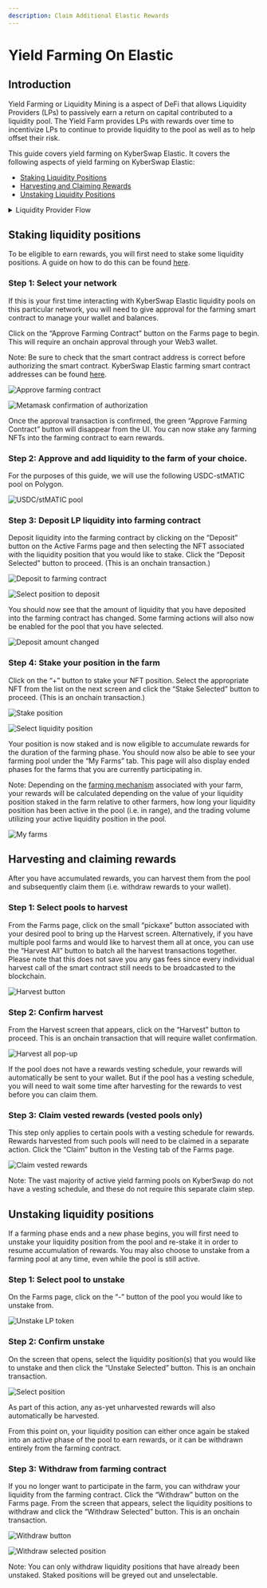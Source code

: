 ```yaml
---
description: Claim Additional Elastic Rewards
---
```


# Yield Farming On Elastic

## Introduction

Yield Farming or Liquidity Mining is a aspect of DeFi that allows Liquidity Providers (LPs) to passively earn a return on capital contributed to a liquidity pool. The Yield Farm provides LPs with rewards over time to incentivize LPs to continue to provide liquidity to the pool as well as to help offset their risk.

This guide covers yield farming on KyberSwap Elastic. It covers the following aspects of yield farming on KyberSwap Elastic:

* [Staking Liquidity Positions](yield-farming-on-elastic.md#staking-liquidity-positions)
* [Harvesting and Claiming Rewards](yield-farming-on-elastic.md#harvesting-and-claiming-rewards)
* [Unstaking Liquidity Positions](yield-farming-on-elastic.md#unstaking-liquidity-positions)

<details>

<summary>Liquidity Provider Flow</summary>

Still deciding on which solution suits you best?&#x20;

* **Overview**: [Earn Yield By Contributing Liquidity](../../../kyberswap-solutions/kyberswap-interface/user-guides/earn-yield-by-contributing-liquidity.md)
* **Detailed comparison**:  [Classic vs Elastic](../../classic-vs-elastic/)&#x20;

#### Next steps

1. [Connect Your Wallet](../../../kyberswap-solutions/kyberswap-interface/user-guides/connect-your-wallet.md)
2. [Switching Networks](../../../kyberswap-solutions/kyberswap-interface/user-guides/selecting-preferred-network.md)
3. [Elastic Pool Creation ](elastic-pool-creation.md)
4. [Add Liquidity To An Existing Elastic Pool ](add-liquidity-to-an-existing-elastic-pool.md)
5. [Increasing Liquidity On Elastic](increasing-liquidity-on-elastic.md)&#x20;
6. [Elastic Fee Collection](elastic-fee-collection.md)&#x20;
7. **Yield Farming On Elastic <-**
8. [Removing Liquidity On Elastic](removing-liquidity-on-elastic.md)

</details>

## Staking liquidity positions

To be eligible to earn rewards, you will first need to stake some liquidity positions. A guide on how to do this can be found [here](add-liquidity-to-an-existing-elastic-pool.md).

### **Step 1**: Select your network

If this is your first time interacting with KyberSwap Elastic liquidity pools on this particular network, you will need to give approval for the farming smart contract to manage your wallet and balances.

Click on the “Approve Farming Contract” button on the Farms page to begin. This will require an onchain approval through your Web3 wallet.

Note: Be sure to check that the smart contract address is correct before authorizing the smart contract. KyberSwap Elastic farming smart contract addresses can be found [here](../../../reference/legacy/elastic-legacy/elastic-farming-contract-addresses.md).

![Approve farming contract](https://support.kyberswap.com/hc/article\_attachments/14231073638297)

![Metamask confirmation of authorization](https://support.kyberswap.com/hc/article\_attachments/14231073584921)

Once the approval transaction is confirmed, the green “Approve Farming Contract” button will disappear from the UI. You can now stake any farming NFTs into the farming contract to earn rewards.

### **Step 2**: Approve and add liquidity to the farm of your choice.&#x20;

For the purposes of this guide, we will use the following USDC-stMATIC pool on Polygon.

![USDC/stMATIC pool](https://support.kyberswap.com/hc/article\_attachments/14231089487385)

### **Step 3**: Deposit LP liquidity into farming contract

Deposit liquidity into the farming contract by clicking on the “Deposit” button on the Active Farms page and then selecting the NFT associated with the liquidity position that you would like to stake. Click the “Deposit Selected” button to proceed. (This is an onchain transaction.)

![Deposit to farming contract](https://support.kyberswap.com/hc/article\_attachments/14231073926425)

![Select position to deposit](https://support.kyberswap.com/hc/article\_attachments/14231089720601)

You should now see that the amount of liquidity that you have deposited into the farming contract has changed. Some farming actions will also now be enabled for the pool that you have selected.

![Deposit amount changed](https://support.kyberswap.com/hc/article\_attachments/14231074218137)

### **Step 4**: Stake your position in the farm

Click on the “+” button to stake your NFT position. Select the appropriate NFT from the list on the next screen and click the “Stake Selected” button to proceed. (This is an onchain transaction.)

![Stake position](https://support.kyberswap.com/hc/article\_attachments/14231074371737)

![Select liquidity position](https://support.kyberswap.com/hc/article\_attachments/14231090132889)

Your position is now staked and is now eligible to accumulate rewards for the duration of the farming phase. You should now also be able to see your farming pool under the “My Farms” tab. This page will also display ended phases for the farms that you are currently participating in.

Note: Depending on the [farming mechanism](https://support.kyberswap.com/hc/en-us/articles/14227778525209) associated with your farm, your rewards will be calculated depending on the value of your liquidity position staked in the farm relative to other farmers, how long your liquidity position has been active in the pool (i.e. in range), and the trading volume utilizing your active liquidity position in the pool.

![My farms](https://support.kyberswap.com/hc/article\_attachments/14231090279577)

## Harvesting and claiming rewards

After you have accumulated rewards, you can harvest them from the pool and subsequently claim them (i.e. withdraw rewards to your wallet).

### **Step 1**: Select pools to harvest

From the Farms page, click on the small “pickaxe” button associated with your desired pool to bring up the Harvest screen. Alternatively, if you have multiple pool farms and would like to harvest them all at once, you can use the “Harvest All” button to batch all the harvest transactions together. Please note that this does not save you any gas fees since every individual harvest call of the smart contract still needs to be broadcasted to the blockchain.

![Harvest button](https://support.kyberswap.com/hc/article\_attachments/14231075605145)

### Step 2: Confirm harvest

From the Harvest screen that appears, click on the “Harvest” button to proceed. This is an onchain transaction that will require wallet confirmation.

![Harvest all pop-up](https://support.kyberswap.com/hc/article\_attachments/14231075539993)

If the pool does not have a rewards vesting schedule, your rewards will automatically be sent to your wallet. But if the pool has a vesting schedule, you will need to wait some time after harvesting for the rewards to vest before you can claim them.

### **Step 3**: Claim vested rewards (vested pools only)

This step only applies to certain pools with a vesting schedule for rewards. Rewards harvested from such pools will need to be claimed in a separate action. Click the “Claim” button in the Vesting tab of the Farms page.

![Claim vested rewards](https://support.kyberswap.com/hc/article\_attachments/14231075841049)

Note: The vast majority of active yield farming pools on KyberSwap do not have a vesting schedule, and these do not require this separate claim step.

## Unstaking liquidity positions

If a farming phase ends and a new phase begins, you will first need to unstake your liquidity position from the pool and re-stake it in order to resume accumulation of rewards. You may also choose to unstake from a farming pool at any time, even while the pool is still active.

### **Step 1: Select pool to unstake**

On the Farms page, click on the “-” button of the pool you would like to unstake from.

![Unstake LP token](https://support.kyberswap.com/hc/article\_attachments/14231072707993)

### Step 2: Confirm unstake

On the screen that opens, select the liquidity position(s) that you would like to unstake and then click the “Unstake Selected” button. This is an onchain transaction.

![Select position](https://support.kyberswap.com/hc/article\_attachments/14231072647321)

As part of this action, any as-yet unharvested rewards will also automatically be harvested.

From this point on, your liquidity position can either once again be staked into an active phase of the pool to earn rewards, or it can be withdrawn entirely from the farming contract.

### **Step 3**: Withdraw from farming contract&#x20;

If you no longer want to participate in the farm, you can withdraw your liquidity from the farming contract. Click the “Withdraw” button on the Farms page. From the screen that appears, select the liquidity positions to withdraw and click the “Withdraw Selected” button. This is an onchain transaction.

![Withdraw button](https://support.kyberswap.com/hc/article\_attachments/14231411355417)

![Withdraw selected position](https://support.kyberswap.com/hc/article\_attachments/14231411319449)

Note: You can only withdraw liquidity positions that have already been unstaked. Staked positions will be greyed out and unselectable.
